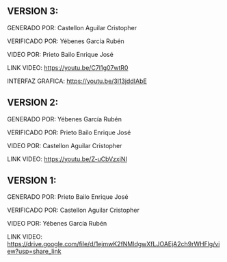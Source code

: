 VERSION 3:
----------------------------------------------------

GENERADO POR:   Castellon Aguilar Cristopher

VERIFICADO POR: Yébenes García Rubén

VIDEO POR:      Prieto Bailo Enrique José

LINK VIDEO:      https://youtu.be/C7I1g07wtR0

INTERFAZ GRAFICA:   https://youtu.be/3l13jddIAbE

VERSION 2:
----------------------------------------------------

GENERADO POR:   Yébenes García Rubén

VERIFICADO POR: Prieto Bailo Enrique José

VIDEO POR:      Castellon Aguilar Cristopher

LINK VIDEO:     https://youtu.be/Z-uCbVzxjNI

VERSION 1:
----------------------------------------------------

GENERADO POR:   Prieto Bailo Enrique José

VERIFICADO POR: Castellon Aguilar Cristopher

VIDEO POR:      Yébenes García Rubén

LINK VIDEO:     https://drive.google.com/file/d/1ejmwK2fNMldgwXfLJOAEjA2ch9rWHFlg/view?usp=share_link
